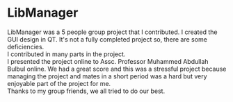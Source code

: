 # LibManager
LibManager was a 5 people group project that I contributed. I created the GUI design in QT. It's not a fully completed project so, there are some deficiencies.  
I contributed in many parts in the project.  
I presented the project online to Assc. Professor Muhammed Abdullah Bulbul online. 
We had a great score and this was a stressful project because managing the project and mates in a short period was a hard but very enjoyable part of the project for me.   
Thanks to my group friends, we all tried to do our best.

